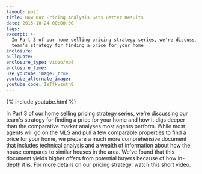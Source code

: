 ```yaml
---
layout: post
title: How Our Pricing Analysis Gets Better Results
date: 2015-10-24 00:00:00
tags:
excerpt: >-
  In Part 3 of our home selling pricing strategy series, we're discussing our
  team's strategy for finding a price for your home
enclosure:
pullquote:
enclosure_type: video/mp4
enclosure_time:
use_youtube_image: true
youtube_alternate_image:
youtube_code: IsTfkvznth8
---
```


{% include youtube.html %}

In Part 3 of our home selling pricing strategy series, we're discussing our team's strategy for finding a price for your home and how it digs deeper than the comparative market analyses most agents perform. While most agents will go on the MLS and pull a few comparable properties to find a price for your home, we prepare a much more comprehensive document that includes technical analysis and a wealth of information about how the house compares to similar houses in the area. We've found that this document yields higher offers from potential buyers because of how in-depth it is. For more details on our pricing strategy, watch this short video.